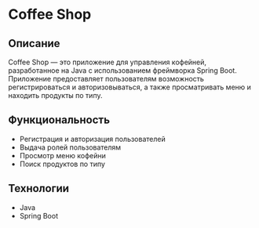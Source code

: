 # Coffee Shop

## Описание
Coffee Shop — это приложение для управления кофейней, разработанное на Java с использованием фреймворка Spring Boot. Приложение предоставляет пользователям возможность регистрироваться и авторизовываться, а также просматривать меню и находить продукты по типу.

## Функциональность
- Регистрация и авторизация пользователей
- Выдача ролей пользователям
- Просмотр меню кофейни
- Поиск продуктов по типу

## Технологии
- Java
- Spring Boot
